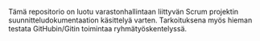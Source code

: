 Tämä repositorio on luotu varastonhallintaan liittyvän Scrum projektin suunnitteludokumentaation käsittelyä varten.
Tarkoituksena myös hieman testata GitHubin/Gitin toimintaa ryhmätyöskentelyssä.
